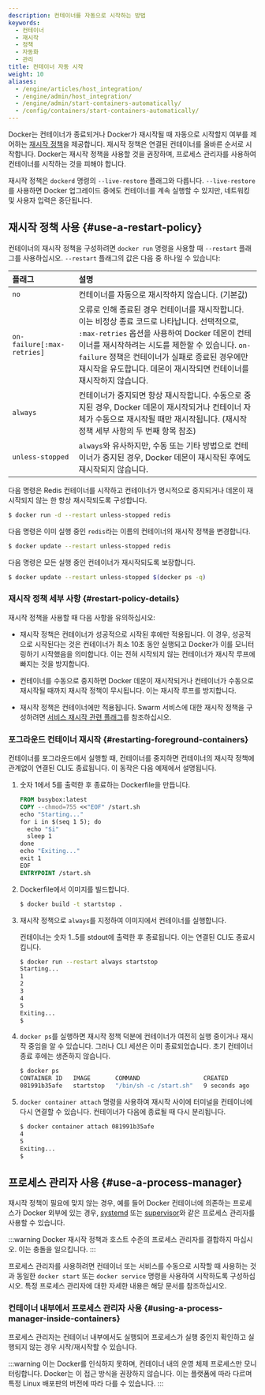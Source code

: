 ```yaml
---
description: 컨테이너를 자동으로 시작하는 방법
keywords:
  - 컨테이너
  - 재시작
  - 정책
  - 자동화
  - 관리
title: 컨테이너 자동 시작
weight: 10
aliases:
  - /engine/articles/host_integration/
  - /engine/admin/host_integration/
  - /engine/admin/start-containers-automatically/
  - /config/containers/start-containers-automatically/
---
```


Docker는 컨테이너가 종료되거나 Docker가 재시작될 때 자동으로 시작할지 여부를 제어하는 [재시작 정책](/manuals/engine/containers/run.md#restart-policies---restart)을 제공합니다. 재시작 정책은 연결된 컨테이너를 올바른 순서로 시작합니다. Docker는 재시작 정책을 사용할 것을 권장하며, 프로세스 관리자를 사용하여 컨테이너를 시작하는 것을 피해야 합니다.

재시작 정책은 `dockerd` 명령의 `--live-restore` 플래그와 다릅니다. `--live-restore`를 사용하면 Docker 업그레이드 중에도 컨테이너를 계속 실행할 수 있지만, 네트워킹 및 사용자 입력은 중단됩니다.

## 재시작 정책 사용 {#use-a-restart-policy}

컨테이너의 재시작 정책을 구성하려면 `docker run` 명령을 사용할 때 `--restart` 플래그를 사용하십시오. `--restart` 플래그의 값은 다음 중 하나일 수 있습니다:

| 플래그                     | 설명                                                                                                                                                                                                                                                                                                                          |
| :------------------------- | :---------------------------------------------------------------------------------------------------------------------------------------------------------------------------------------------------------------------------------------------------------------------------------------------------------------------------- |
| `no`                       | 컨테이너를 자동으로 재시작하지 않습니다. (기본값)                                                                                                                                                                                                                                                                             |
| `on-failure[:max-retries]` | 오류로 인해 종료된 경우 컨테이너를 재시작합니다. 이는 비정상 종료 코드로 나타납니다. 선택적으로, `:max-retries` 옵션을 사용하여 Docker 데몬이 컨테이너를 재시작하려는 시도를 제한할 수 있습니다. `on-failure` 정책은 컨테이너가 실패로 종료된 경우에만 재시작을 유도합니다. 데몬이 재시작되면 컨테이너를 재시작하지 않습니다. |
| `always`                   | 컨테이너가 중지되면 항상 재시작합니다. 수동으로 중지된 경우, Docker 데몬이 재시작되거나 컨테이너 자체가 수동으로 재시작될 때만 재시작됩니다. (재시작 정책 세부 사항의 두 번째 항목 참조)                                                                                                                                      |
| `unless-stopped`           | `always`와 유사하지만, 수동 또는 기타 방법으로 컨테이너가 중지된 경우, Docker 데몬이 재시작된 후에도 재시작되지 않습니다.                                                                                                                                                                                                     |

다음 명령은 Redis 컨테이너를 시작하고 컨테이너가 명시적으로 중지되거나 데몬이 재시작되지 않는 한 항상 재시작되도록 구성합니다.

```bash
$ docker run -d --restart unless-stopped redis
```

다음 명령은 이미 실행 중인 `redis`라는 이름의 컨테이너의 재시작 정책을 변경합니다.

```bash
$ docker update --restart unless-stopped redis
```

다음 명령은 모든 실행 중인 컨테이너가 재시작되도록 보장합니다.

```bash
$ docker update --restart unless-stopped $(docker ps -q)
```

### 재시작 정책 세부 사항 {#restart-policy-details}

재시작 정책을 사용할 때 다음 사항을 유의하십시오:

- 재시작 정책은 컨테이너가 성공적으로 시작된 후에만 적용됩니다. 이 경우, 성공적으로 시작된다는 것은 컨테이너가 최소 10초 동안 실행되고 Docker가 이를 모니터링하기 시작했음을 의미합니다. 이는 전혀 시작되지 않는 컨테이너가 재시작 루프에 빠지는 것을 방지합니다.

- 컨테이너를 수동으로 중지하면 Docker 데몬이 재시작되거나 컨테이너가 수동으로 재시작될 때까지 재시작 정책이 무시됩니다. 이는 재시작 루프를 방지합니다.

- 재시작 정책은 컨테이너에만 적용됩니다. Swarm 서비스에 대한 재시작 정책을 구성하려면 [서비스 재시작 관련 플래그](/reference/cli/docker/service/create.md)를 참조하십시오.

### 포그라운드 컨테이너 재시작 {#restarting-foreground-containers}

컨테이너를 포그라운드에서 실행할 때, 컨테이너를 중지하면 컨테이너의 재시작 정책에 관계없이 연결된 CLI도 종료됩니다. 이 동작은 다음 예제에서 설명됩니다.

1. 숫자 1에서 5를 출력한 후 종료하는 Dockerfile을 만듭니다.

   ```dockerfile
   FROM busybox:latest
   COPY --chmod=755 <<"EOF" /start.sh
   echo "Starting..."
   for i in $(seq 1 5); do
     echo "$i"
     sleep 1
   done
   echo "Exiting..."
   exit 1
   EOF
   ENTRYPOINT /start.sh
   ```

2. Dockerfile에서 이미지를 빌드합니다.

   ```bash
   $ docker build -t startstop .
   ```

3. 재시작 정책으로 `always`를 지정하여 이미지에서 컨테이너를 실행합니다.

   컨테이너는 숫자 1..5를 stdout에 출력한 후 종료됩니다. 이는 연결된 CLI도 종료시킵니다.

   ```bash
   $ docker run --restart always startstop
   Starting...
   1
   2
   3
   4
   5
   Exiting...
   $
   ```

4. `docker ps`를 실행하면 재시작 정책 덕분에 컨테이너가 여전히 실행 중이거나 재시작 중임을 알 수 있습니다. 그러나 CLI 세션은 이미 종료되었습니다. 초기 컨테이너 종료 후에는 생존하지 않습니다.

   ```bash
   $ docker ps
   CONTAINER ID   IMAGE       COMMAND                  CREATED         STATUS         PORTS     NAMES
   081991b35afe   startstop   "/bin/sh -c /start.sh"   9 seconds ago   Up 4 seconds             gallant_easley
   ```

5. `docker container attach` 명령을 사용하여 재시작 사이에 터미널을 컨테이너에 다시 연결할 수 있습니다. 컨테이너가 다음에 종료될 때 다시 분리됩니다.

   ```bash
   $ docker container attach 081991b35afe
   4
   5
   Exiting...
   $
   ```

## 프로세스 관리자 사용 {#use-a-process-manager}

재시작 정책이 필요에 맞지 않는 경우, 예를 들어 Docker 컨테이너에 의존하는 프로세스가 Docker 외부에 있는 경우, [systemd](https://systemd.io/) 또는 [supervisor](http://supervisord.org/)와 같은 프로세스 관리자를 사용할 수 있습니다.

:::warning
Docker 재시작 정책과 호스트 수준의 프로세스 관리자를 결합하지 마십시오. 이는 충돌을 일으킵니다.
:::

프로세스 관리자를 사용하려면 컨테이너 또는 서비스를 수동으로 시작할 때 사용하는 것과 동일한 `docker start` 또는 `docker service` 명령을 사용하여 시작하도록 구성하십시오. 특정 프로세스 관리자에 대한 자세한 내용은 해당 문서를 참조하십시오.

### 컨테이너 내부에서 프로세스 관리자 사용 {#using-a-process-manager-inside-containers}

프로세스 관리자는 컨테이너 내부에서도 실행되어 프로세스가 실행 중인지 확인하고 실행되지 않는 경우 시작/재시작할 수 있습니다.

:::warning
이는 Docker를 인식하지 못하며, 컨테이너 내의 운영 체제 프로세스만 모니터링합니다. Docker는 이 접근 방식을 권장하지 않습니다. 이는 플랫폼에 따라 다르며 특정 Linux 배포판의 버전에 따라 다를 수 있습니다.
:::
